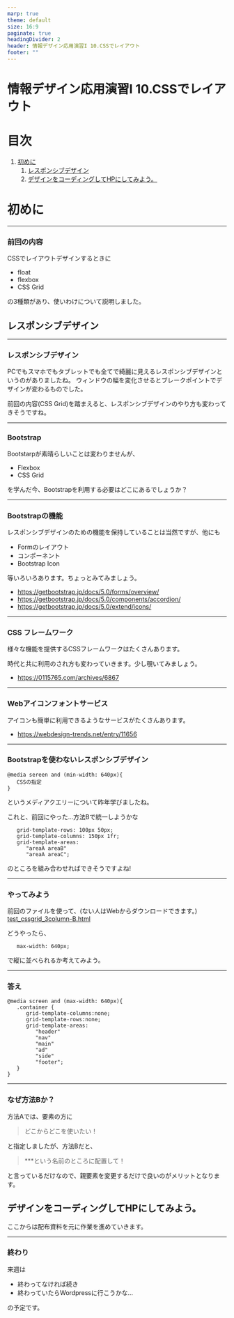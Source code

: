 ```yaml
---
marp: true
theme: default
size: 16:9
paginate: true
headingDivider: 2
header: 情報デザイン応用演習I 10.CSSでレイアウト
footer: ""
---
```


# 情報デザイン応用演習I 10.CSSでレイアウト<!-- omit in toc -->

# 目次<!-- omit in toc -->

1. [初めに](#初めに)
   1. [レスポンシブデザイン](#レスポンシブデザイン)
   2. [デザインをコーディングしてHPにしてみよう。](#デザインをコーディングしてhpにしてみよう)



# 初めに

---
### 前回の内容
CSSでレイアウトデザインするときに
- float
- flexbox
- CSS Grid

の3種類があり、使いわけについて説明しました。

## レスポンシブデザイン

---
### レスポンシブデザイン
PCでもスマホでもタブレットでも全てで綺麗に見えるレスポンシブデザインというのがありましたね。
ウィンドウの幅を変化させるとブレークポイントでデザインが変わるものでした。

前回の内容(CSS Grid)を踏まえると、レスポンシブデザインのやり方も変わってきそうですね。

---
### Bootstrap
Bootstarpが素晴らしいことは変わりませんが、
- Flexbox
- CSS Grid

を学んだ今、Bootstrapを利用する必要はどこにあるでしょうか？

---
### Bootstrapの機能
レスポンシブデザインのための機能を保持していることは当然ですが、他にも
- Formのレイアウト
- コンポーネント
- Bootstrap Icon

等いろいろあります。ちょっとみてみましょう。

- https://getbootstrap.jp/docs/5.0/forms/overview/
- https://getbootstrap.jp/docs/5.0/components/accordion/
- https://getbootstrap.jp/docs/5.0/extend/icons/

---
### CSS フレームワーク
様々な機能を提供するCSSフレームワークはたくさんあります。

時代と共に利用のされ方も変わっていきます。少し覗いてみましょう。

- https://0115765.com/archives/6867

---
### Webアイコンフォントサービス
アイコンも簡単に利用できるようなサービスがたくさんあります。

- https://webdesign-trends.net/entry/11656

---
### Bootstrapを使わないレスポンシブデザイン
```
@media sereen and (min-width: 640px){
   CSSの指定
}
```

というメディアクエリーについて昨年学びましたね。

これと、前回にやった...方法Bで統一しようかな
```
   grid-template-rows: 100px 50px;
   grid-template-columns: 150px 1fr;
   grid-template-areas:
      "areaA areaB"
      "areaA areaC";
```
のところを組み合わせればできそうですよね!

---
### やってみよう
前回のファイルを使って、(ない人はWebからダウンロードできます。)
[test_cssgrid_3column-B.html](asset/test_cssgrid_3column-B.html)

どうやったら、
```
   max-width: 640px;
```

で縦に並べられるか考えてみよう。

---
### 答え
```
@media screen and (max-width: 640px){
   .container {
      grid-template-columns:none;
      grid-template-rows:none;
      grid-template-areas:
         "header"
         "nav"
         "main"
         "ad"
         "side"
         "footer";
   }
}
```

---
### なぜ方法Bか？
方法Aでは、要素の方に
> どこからどこを使いたい！

と指定しましたが、方法Bだと、

> ***という名前のところに配置して！

と言っているだけなので、親要素を変更するだけで良いのがメリットとなります。

## デザインをコーディングしてHPにしてみよう。

ここからは配布資料を元に作業を進めていきます。

---
### 終わり
来週は

- 終わってなければ続き
- 終わっていたらWordpressに行こうかな...

の予定です。